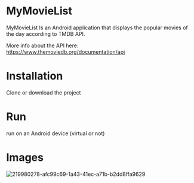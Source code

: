 # MyMovieList
MyMovieList Is an Android application that displays the popular movies of the day according to TMDB API.

More info about the API here: https://www.themoviedb.org/documentation/api

# Installation
Clone or download the project

# Run
run on an Android device (virtual or not)

# Images
![219980278-afc99c69-1a43-41ec-a71b-b2dd8ffa9629](https://user-images.githubusercontent.com/32915359/221039995-3509ee6f-5b70-470a-8bd7-265fa579bba6.png)
